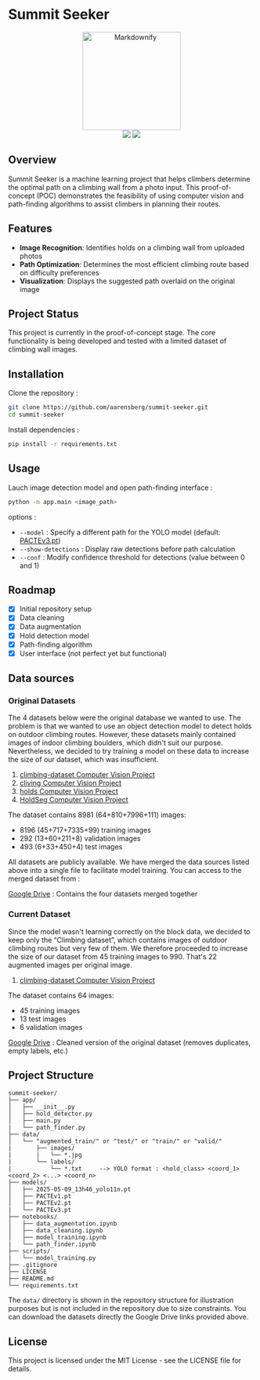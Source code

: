 # Summit Seeker

<p align="center">
  <img src="https://blog.kazaden.com/wp-content/uploads/2016/01/Cerro_torre_1987_compressor-e1452258137301.jpg" alt="Markdownify" width="200">
  <br>
  <a>
    <img src="https://img.shields.io/github/repo-size/aarensberg/summit-seeker">
  </a>
  <a href="https://opensource.org/licenses/MIT">
    <img src="https://badgen.net/pypi/license/pip">
  </a>
</p>

## Overview

Summit Seeker is a machine learning project that helps climbers determine the optimal path on a climbing wall from a photo input. This proof-of-concept (POC) demonstrates the feasibility of using computer vision and path-finding algorithms to assist climbers in planning their routes.

## Features

- **Image Recognition**: Identifies holds on a climbing wall from uploaded photos
- **Path Optimization**: Determines the most efficient climbing route based on difficulty preferences
- **Visualization**: Displays the suggested path overlaid on the original image

## Project Status

This project is currently in the proof-of-concept stage. The core functionality is being developed and tested with a limited dataset of climbing wall images.

## Installation

Clone the repository :
```bash
git clone https://github.com/aarensberg/summit-seeker.git
cd summit-seeker
```

Install dependencies :
```bash
pip install -r requirements.txt
```

## Usage

Lauch image detection model and open path-finding interface :
```bash
python -m app.main <image_path>
```

options :
- `--model` : Specify a different path for the YOLO model (default: [PACTEv3.pt](models/PACTEv3.pt))
- `--show-detections` : Display raw detections before path calculation
- `--conf` : Modify confidence threshold for detections (value between 0 and 1)

## Roadmap

- [x] Initial repository setup
- [x] Data cleaning
- [x] Data augmentation
- [x] Hold detection model
- [x] Path-finding algorithm
- [x] User interface (not perfect yet but functional)

## Data sources

### Original Datasets

The 4 datasets below were the original database we wanted to use. The problem is that we wanted to use an object detection model to detect holds on outdoor climbing routes. However, these datasets mainly contained images of indoor climbing boulders, which didn't suit our purpose. Nevertheless, we decided to try training a model on these data to increase the size of our dataset, which was insufficient.

1. [climbing-dataset Computer Vision Project](https://universe.roboflow.com/foad-ad5491-gmail-com/climbing-dataset-ekl0f)
2. [cliving Computer Vision Project](https://universe.roboflow.com/kmw/cliving)
3. [holds Computer Vision Project](https://universe.roboflow.com/mmm-jzxx1/holds-tptrk)
4. [HoldSeg Computer Vision Project](https://universe.roboflow.com/ak2isa-lhgcw/holdseg)

The dataset contains 8981 (64+810+7996+111) images:
- 8196 (45+717+7335+99) training images
- 292 (13+60+211+8) validation images
- 493 (6+33+450+4) test images

All datasets are publicly available. We have merged the data sources listed above into a single file to facilitate model training. You can access to the merged dataset from :

[Google Drive](https://drive.google.com/drive/folders/1zKj4hAUgME-o-Q5RxZwkgL6TYyriHZmO?usp=sharing) : Contains the four datasets merged together

### Current Dataset

Since the model wasn't learning correctly on the block data, we decided to keep only the “Climbing dataset”, which contains images of outdoor climbing routes but very few of them. We therefore proceeded to increase the size of our dataset from 45 training images to 990. That's 22 augmented images per original image.

1. [climbing-dataset Computer Vision Project](https://universe.roboflow.com/foad-ad5491-gmail-com/climbing-dataset-ekl0f)

The dataset contains 64 images:
- 45 training images
- 13 test images
- 6 validation images

[Google Drive](https://drive.google.com/drive/folders/1YGloMA9P_dI6gWHyFkJ2CocDKF1B4ihU?usp=sharing) : Cleaned version of the original dataset (removes duplicates, empty labels, etc.)

## Project Structure

```plaintext
summit-seeker/
├── app/
│   ├── __init__.py
│   ├── hold_detector.py
│   ├── main.py
|   └── path_finder.py
├── data/
│   └── "augmented_train/" or "test/" or "train/" or "valid/"
|       ├── images/
|       |   └── *.jpg
|       └── labels/
|           └── *.txt     --> YOLO format : <hold_class> <coord_1> <coord_2> <...> <coord_n>
├── models/
│   ├── 2025-05-09_13h46_yolo11n.pt
│   ├── PACTEv1.pt
│   ├── PACTEv2.pt
|   └── PACTEv3.pt
├── notebooks/
│   ├── data_augmentation.ipynb
│   ├── data_cleaning.ipynb
│   ├── model_training.ipynb
|   └── path_finder.ipynb
├── scripts/
|   └── model_training.py
├── .gitignore
├── LICENSE
├── README.md
└── requirements.txt
```

The `data/` directory is shown in the repository structure for illustration purposes but is not included in the repository due to size constraints. You can download the datasets directly the Google Drive links provided above.

## License
This project is licensed under the MIT License - see the LICENSE file for details.